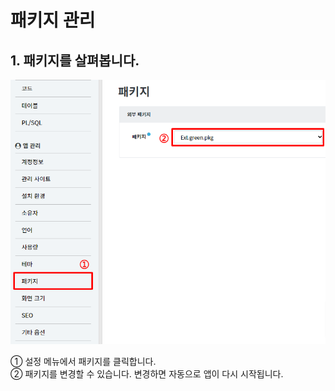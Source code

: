 # 패키지 관리

## 1. 패키지를 살펴봅니다.

![패키지를 살펴봅니다](/media/image296.png)

①	설정 메뉴에서 패키지를 클릭합니다.<br>
②	패키지를 변경할 수 있습니다. 변경하면 자동으로 앱이 다시 시작됩니다.
